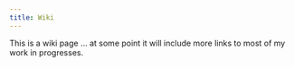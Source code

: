 ```yaml
---
title: Wiki
---
```


This is a wiki page ... at some point it will include more links to most of my work in progresses. 
